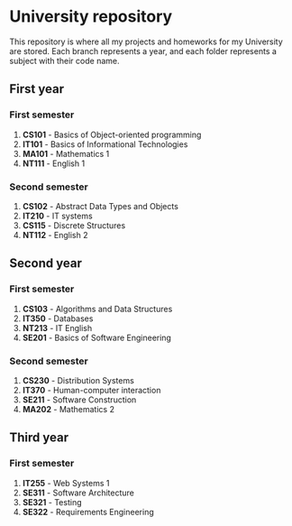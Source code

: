 # University repository

This repository is where all my projects and homeworks for my University are stored.
Each branch represents a year, and each folder represents a subject with their code name.

## First year

### First semester

1. **CS101** - Basics of Object-oriented programming
2. **IT101** - Basics of Informational Technologies
3. **MA101** - Mathematics 1
4. **NT111** - English 1

### Second semester

1. **CS102** - Abstract Data Types and Objects
2. **IT210** - IT systems
3. **CS115** - Discrete Structures
4. **NT112** - English 2

## Second year

### First semester

1. **CS103** - Algorithms and Data Structures
2. **IT350** - Databases
3. **NT213** - IT English
4. **SE201** - Basics of Software Engineering

### Second semester

1. **CS230** - Distribution Systems
2. **IT370** - Human-computer interaction
3. **SE211** - Software Construction
4. **MA202** - Mathematics 2

## Third year

### First semester

1. **IT255** - Web Systems 1
2. **SE311** - Software Architecture
3. **SE321** - Testing
4. **SE322** - Requirements Engineering
